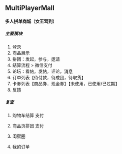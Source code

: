 ## MultiPlayerMall

#### 多人拼单商城（女王驾到）

##### 主要模块

1. 登录
2. 商品展示
3. 拼团：发起，参与，邀请
4. 结算流程 > 微信支付
5. 论坛：看帖，发帖，评论，消息
6. 订单列表【待付款，待成团，待取货】
7. 卡券列表【商品券，现金券】【未使用，已使用/已过期】
8. 反馈

##### 复查
1. 购物车结算 支付
2. 商品页拼团 支付
3. 闺蜜圈

4. 我的订单